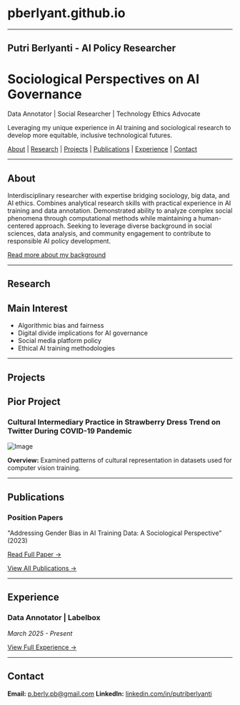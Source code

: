 # pberlyant.github.io
---
Putri Berlyanti - AI Policy Researcher
---
# Sociological Perspectives on AI Governance

Data Annotator | Social Researcher | Technology Ethics Advocate

Leveraging my unique experience in AI training and sociological research to develop more equitable, inclusive technological futures.


[About](#about) | [Research](#research) | [Projects](#projects) | [Publications](#publications) | [Experience](#experience) | [Contact](#contact)

---

## About

Interdisciplinary researcher with expertise bridging sociology, big data, and AI ethics. Combines analytical research skills with practical experience in AI training and data annotation. Demonstrated ability to analyze complex social phenomena through computational methods while maintaining a human-centered approach. Seeking to leverage diverse background in social sciences, data analysis, and community engagement to contribute to responsible AI policy development.

[Read more about my background](docs/about%20me.md)

---

## Research
## Main Interest

* Algorithmic bias and fairness
* Digital divide implications for AI governance
* Social media platform policy
* Ethical AI training methodologies

---

## Projects
## Pior Project

### Cultural Intermediary Practice in Strawberry Dress Trend on Twitter During COVID-19 Pandemic

![Image](https://github.com/user-attachments/assets/e4f0a29d-55b2-40d3-a9a6-cb5879e5c0b5)

**Overview:** Examined patterns of cultural representation in datasets used for computer vision training.


---

## Publications

### Position Papers

"Addressing Gender Bias in AI Training Data: A Sociological Perspective" (2023)

[Read Full Paper →](papers/gender-bias.md)

[View All Publications →](publications.md)

---

## Experience

### Data Annotator | Labelbox
*March 2025 - Present*

[View Full Experience →](experience.md)

---

## Contact

**Email:** [p.berly.pb@gmail.com](mailto:p.berly.pb@gmail.com)
**LinkedIn:** [linkedin.com/in/putriberlyanti](https://linkedin.com/in/putri-berlyanti-74736518a)
